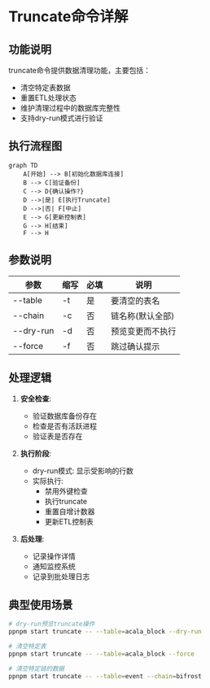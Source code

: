 # Truncate命令详解

## 功能说明
truncate命令提供数据清理功能，主要包括：
- 清空特定表数据
- 重置ETL处理状态
- 维护清理过程中的数据库完整性
- 支持dry-run模式进行验证

## 执行流程图
```mermaid
graph TD
    A[开始] --> B[初始化数据库连接]
    B --> C[验证备份]
    C --> D{确认操作?}
    D -->|是| E[执行Truncate]
    D -->|否| F[中止]
    E --> G[更新控制表]
    G --> H[结束]
    F --> H
```

## 参数说明
| 参数 | 缩写 | 必填 | 说明 |
|------|------|------|------|
| --table | -t | 是 | 要清空的表名 |
| --chain | -c | 否 | 链名称(默认全部) |
| --dry-run | -d | 否 | 预览变更而不执行 |
| --force | -f | 否 | 跳过确认提示 |

## 处理逻辑
1. **安全检查**:
   - 验证数据库备份存在
   - 检查是否有活跃进程
   - 验证表是否存在

2. **执行阶段**:
   - dry-run模式: 显示受影响的行数
   - 实际执行:
     - 禁用外键检查
     - 执行truncate
     - 重置自增计数器
     - 更新ETL控制表

3. **后处理**:
   - 记录操作详情
   - 通知监控系统
   - 记录到批处理日志

## 典型使用场景
```bash
# dry-run预览truncate操作
ppnpm start truncate -- --table=acala_block --dry-run

# 清空特定表
ppnpm start truncate -- --table=acala_block --force

# 清空特定链的数据
ppnpm start truncate -- --table=event --chain=bifrost
